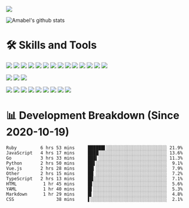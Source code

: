 <img src="https://img.shields.io/badge/last%20updated%20at-2020--11--04%2000%3A08%20(UTC)-brightgreen?style=for-the-badge">


![Amabel's github stats](https://github-readme-stats.vercel.app/api?username=amabel)


# 🛠️ Skills and Tools

[![](https://img.shields.io/badge/-JavaScript-f7e018?style=flat-square&logo=javascript&logoColor=white)](https://www.ecma-international.org/)
[![](https://img.shields.io/badge/-Angular-DD0031?style=flat-square&logo=angular&logoColor=white)](https://angular.io/)
[![](https://img.shields.io/badge/-Ruby-CC342D?style=flat-square&logo=ruby&logoColor=white)](https://www.ruby-lang.org/en/)
[![](https://img.shields.io/badge/-Ruby%20on%20Rails-CC0000?style=flat-square&logo=ruby-on-rails&logoColor=white)](https://rubyonrails.org/)
[![](https://img.shields.io/badge/-Vue.js-4fc08d?style=flat-square&logo=vue.js&logoColor=ffffff)](https://vuejs.org/)
[![](https://img.shields.io/badge/-Node.js-43853d?style=flat-square&logo=node.js&logoColor=ffffff)](https://nodejs.org/)
[![](https://img.shields.io/badge/-Go-00ADD8?style=flat-square&logo=go&logoColor=white)](https://golang.org/)
[![](https://img.shields.io/badge/-Python-3776AB?style=flat-square&logo=python&logoColor=ffffff)](https://www.python.org/)
[![](https://img.shields.io/badge/-Nginx-269539?style=flat-square&logo=nginx&logoColor=ffffff)](https://nginx.org/)
[![](https://img.shields.io/badge/-React-61DAFB?style=flat-square&logo=react&logoColor=white)](https://reactjs.org/)
[![](https://img.shields.io/badge/-HTML5-E34F26?style=flat-square&logo=html5&logoColor=white)](https://html.spec.whatwg.org/)
[![](https://img.shields.io/badge/-CSS3-1572B6?style=flat-square&logo=css3&logoColor=white)](https://www.w3.org/Style/CSS/)
[![](https://img.shields.io/badge/-Electron-47848F?style=flat-square&logo=electron&logoColor=white)](https://www.electronjs.org/)
[![](https://img.shields.io/badge/-Java-007396?style=flat-square&logo=java&logoColor=ffffff)](https://www.java.com/)

[![](https://img.shields.io/badge/-MySQL-4479A1?style=flat-square&logo=mysql&logoColor=white)](https://www.mysql.com/)
[![](https://img.shields.io/badge/-Redis-DC382D?style=flat-square&logo=redis&logoColor=white)](https://redis.io/)
[![](https://img.shields.io/badge/-PostgreSQL-336791?style=flat-square&logo=postgresql&logoColor=white)](https://www.postgresql.org/)

[![](https://img.shields.io/badge/-Visual%20Studio%20Code-007ACC?style=flat-square&logo=visual-studio-code&logoColor=white)](https://code.visualstudio.com/)
[![](https://img.shields.io/badge/-Git-f05032?style=flat-square&logo=git&logoColor=white)](https://git-scm.com/)
[![](https://img.shields.io/badge/-NPM-cb3837?style=flat-square&logo=npm&logoColor=white)](https://npmjs.com/)
[![](https://img.shields.io/badge/-Docker-2496ED?style=flat-square&logo=docker&logoColor=ffffff)](https://www.docker.com/)
[![](https://img.shields.io/badge/-Postman-FF6C37?style=flat-square&logo=postman&logoColor=white)](https://www.linuxfoundation.org/)
[![](https://img.shields.io/badge/-Debian-A81D33?style=flat-square&logo=debian&logoColor=white)](https://www.debian.org/)
[![](https://img.shields.io/badge/-Ubuntu-E95420?style=flat-square&logo=ubuntu&logoColor=white)](https://ubuntu.com/)
[![](https://img.shields.io/badge/-Amazon%20AWS-232F3E?style=flat-square&logo=amazon-aws&logoColor=white)](https://aws.amazon.com/)
[![](https://img.shields.io/badge/-Raspberry%20Pi-C51A4A?style=flat-square&logo=raspberry-pi&logoColor=white)](https://www.raspberrypi.org/)


# 📊 Development Breakdown (Since 2020-10-19)
```
Ruby         6 hrs 53 mins     ██████▌░░░░░░░░░░░░░░░░░░░░░░░ 21.9%
JavaScript   4 hrs 17 mins     ████░░░░░░░░░░░░░░░░░░░░░░░░░░ 13.6%
Go           3 hrs 33 mins     ███▍░░░░░░░░░░░░░░░░░░░░░░░░░░ 11.3%
Python       2 hrs 50 mins     ██▋░░░░░░░░░░░░░░░░░░░░░░░░░░░  9.1%
Vue.js       2 hrs 28 mins     ██▎░░░░░░░░░░░░░░░░░░░░░░░░░░░  7.9%
Other        2 hrs 15 mins     ██▏░░░░░░░░░░░░░░░░░░░░░░░░░░░  7.2%
TypeScript   2 hrs 13 mins     ██░░░░░░░░░░░░░░░░░░░░░░░░░░░░  7.1%
HTML          1 hr 45 mins     █▋░░░░░░░░░░░░░░░░░░░░░░░░░░░░  5.6%
YAML          1 hr 40 mins     █▌░░░░░░░░░░░░░░░░░░░░░░░░░░░░  5.3%
Markdown      1 hr 29 mins     █▍░░░░░░░░░░░░░░░░░░░░░░░░░░░░  4.8%
CSS                38 mins     ▌░░░░░░░░░░░░░░░░░░░░░░░░░░░░░  2.1%
```